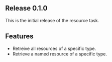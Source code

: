 ## Release 0.1.0
This is the initial release of the resource task.

## Features
- Retreive all resources of a specific type.
- Retrieve a named resource of a specific type.
